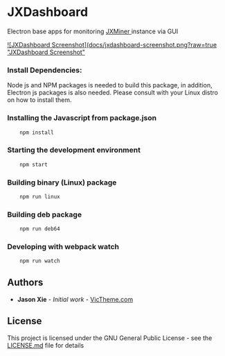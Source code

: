  
# JXDashboard

Electron base apps for monitoring  [ JXMiner ](https://github.com/duckzland/jxminer) instance via GUI

[![JXDashboard Screenshot](docs/jxdashboard-screenshot.png?raw=true "JXDashboard Screenshot"](https://youtu.be/KmLtw80XKjE "JXDashboard Screenshot")

### Install Dependencies:
Node js and NPM packages is needed to build this package, in addition, Electron js packages is also needed.
Please consult with your Linux distro on how to install them.

### Installing the Javascript from package.json

```bash
    npm install
```
    
### Starting the development environment
```bash
    npm start
```

### Building binary (Linux) package
```bash
    npm run linux
```

### Building deb package
```bash
    npm run deb64
```

### Developing with webpack watch
```bash
    npm run watch
```


## Authors

* **Jason Xie** - *Initial work* - [VicTheme.com](https://victheme.com)



## License

This project is licensed under the GNU General Public License - see the [LICENSE.md](LICENSE.md) file for details